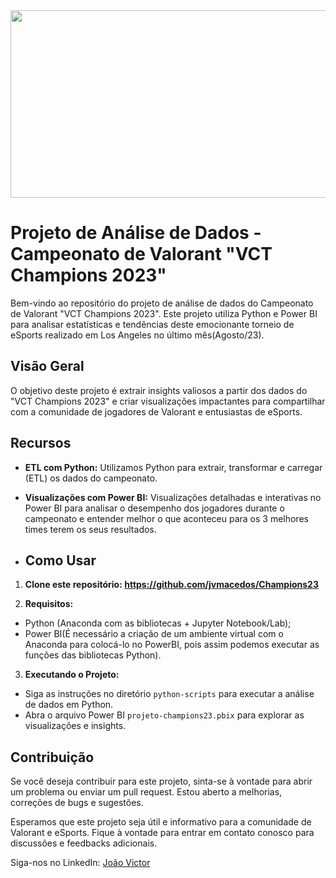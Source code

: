 <img src="https://noticias.maisesports.com.br/wp-content/uploads/2023/06/valorant-champions.jpg" height="300" width="1500">

# Projeto de Análise de Dados - Campeonato de Valorant "VCT Champions 2023"

Bem-vindo ao repositório do projeto de análise de dados do Campeonato de Valorant "VCT Champions 2023". Este projeto utiliza Python e Power BI para analisar estatísticas e tendências deste emocionante torneio de eSports realizado em Los Angeles no último mês(Agosto/23).

## Visão Geral

O objetivo deste projeto é extrair insights valiosos a partir dos dados do "VCT Champions 2023" e criar visualizações impactantes para compartilhar com a comunidade de jogadores de Valorant e entusiastas de eSports.

## Recursos

- **ETL com Python:** Utilizamos Python para extrair, transformar e carregar (ETL) os dados do campeonato.

- **Visualizações com Power BI:** Visualizações detalhadas e interativas no Power BI para analisar o desempenho dos jogadores durante o campeonato e entender melhor o que aconteceu para os 3 melhores times terem os seus resultados.

- ## Como Usar

1. **Clone este repositório: https://github.com/jvmacedos/Champions23**

2.  **Requisitos:**
- Python (Anaconda com as bibliotecas + Jupyter Notebook/Lab);
- Power BI(É necessário a criação de um ambiente virtual com o Anaconda para colocá-lo no PowerBI, pois assim podemos executar as funções das bibliotecas Python).

3. **Executando o Projeto:**
- Siga as instruções no diretório `python-scripts` para executar a análise de dados em Python.
- Abra o arquivo Power BI `projeto-champions23.pbix` para explorar as visualizações e insights.

## Contribuição

Se você deseja contribuir para este projeto, sinta-se à vontade para abrir um problema ou enviar um pull request. Estou aberto a melhorias, correções de bugs e sugestões.

Esperamos que este projeto seja útil e informativo para a comunidade de Valorant e eSports. Fique à vontade para entrar em contato conosco para discussões e feedbacks adicionais.

Siga-nos no LinkedIn: [João Victor](https://www.linkedin.com/in/jo%C3%A3ov-macedo/)


